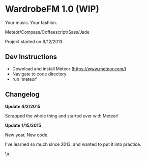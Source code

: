 # WardrobeFM 1.0 (WIP)
Your music. Your fashion.

Meteor/Compass/Coffeescript/Sass/Jade

Project started on 6/12/2013

## Dev Instructions
* Download and install Meteor (https://www.meteor.com/)
* Navigate to code directory
* run 'meteor'

## Changelog
**Update 4/2/2015**

Scrapped the whole thing and started over with Meteor! 

**Update 1/15/2015**

New year, New code.

I've learned so much since 2013, and wanted to put it into practice.

\n